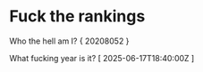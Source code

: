 # Fuck the rankings

Who the hell am I?
{ 20208052 }

What fucking year is it?
[ 2025-06-17T18:40:00Z ]
